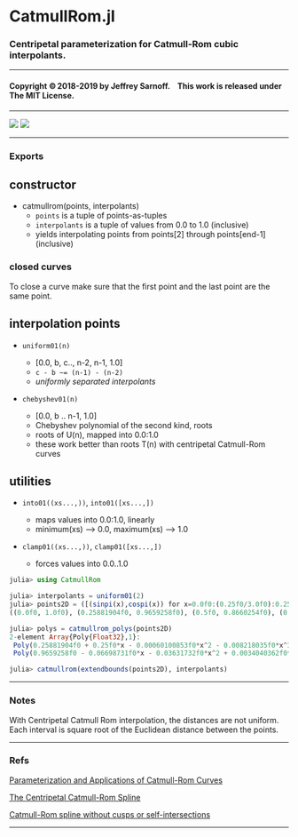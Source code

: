 # CatmullRom.jl

### Centripetal parameterization for Catmull-Rom cubic interpolants. 


----

#### Copyright ©&thinsp;2018-2019 by Jeffrey Sarnoff. &nbsp;&nbsp;  This work is released under The MIT License.


-----


[![][pkg-1.0-img]][pkg-1.0-url]  [![][travis-img]][travis-url]


-----

### Exports

## constructor

- catmullrom(points, interpolants)
    - `points` is a tuple of points-as-tuples
    - `interpolants` is a tuple of values from 0.0 to 1.0 (inclusive)
    -  yields interpolating points from points[2] through points[end-1] (inclusive)

### closed curves

To close a curve make sure that the first point and the last point are the same point.

## interpolation points

- `uniform01(n)`
    - [0.0, b, c.., n-2, n-1, 1.0]
    - `c - b ~= (n-1) - (n-2)` 
    - _uniformly separated interpolants_

- `chebyshev01(n)`
    - [0.0, b .. n-1, 1.0]
    - Chebyshev polynomial of the second kind, roots
    - roots of U(n), mapped into 0.0:1.0
    - these work better than roots T(n) with centripetal Catmull-Rom curves

## utilities

- `into01((xs...,))`, `into01([xs...,])`
    - maps values into 0.0:1.0, linearly
    - minimum(xs) --> 0.0, maximum(xs) --> 1.0

- `clamp01((xs...,))`, `clamp01([xs...,])`
    - forces values into 0.0..1.0

```julia
julia> using CatmullRom

julia> interpolants = uniform01(2)
julia> points2D = ([(sinpi(x),cospi(x)) for x=0.0f0:(0.25f0/3.0f0):0.25f0]...,)
((0.0f0, 1.0f0), (0.25881904f0, 0.9659258f0), (0.5f0, 0.8660254f0), (0.70710677f0, 0.70710677f0))

julia> polys = catmullrom_polys(points2D)
2-element Array{Poly{Float32},1}:
 Poly(0.25881904f0 + 0.25f0*x - 0.00060100853f0*x^2 - 0.008218035f0*x^3)   
 Poly(0.9659258f0 - 0.06698731f0*x - 0.03631732f0*x^2 + 0.0034040362f0*x^3)

julia> catmullrom(extendbounds(points2D), interpolants)

```
-----

### Notes

With Centripetal Catmull Rom interpolation, the distances are not uniform.
Each interval is square root of the Euclidean distance between the points.

----

### Refs

[Parameterization and Applications of Catmull-Rom Curves](http://www.cemyuksel.com/research/catmullrom_param/catmullrom_cad.pdf)

[The Centripetal Catmull-Rom Spline](https://howlingpixel.com/wiki/Centripetal_Catmull%E2%80%93Rom_spline)

[Catmull-Rom spline without cusps or self-intersections](https://stackoverflow.com/questions/9489736/catmull-rom-curve-with-no-cusps-and-no-self-intersections/23980479#23980479)

-----

[travis-img]: https://travis-ci.org/JeffreySarnoff/CatmullRom.jl.svg?branch=master
[travis-url]: https://travis-ci.org/JeffreySarnoff/CatmullRom.jl

[pkg-1.0-img]: http://pkg.julialang.org/badges/CatmullRom_1.0.svg
[pkg-1.0-url]: http://pkg.julialang.org/?pkg=CatmullRom&ver=1.0
